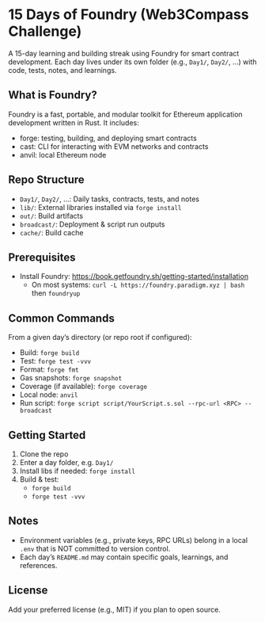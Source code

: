# 15 Days of Foundry (Web3Compass Challenge)

A 15-day learning and building streak using Foundry for smart contract development. Each day lives under its own folder (e.g., `Day1/`, `Day2/`, …) with code, tests, notes, and learnings.

## What is Foundry?
Foundry is a fast, portable, and modular toolkit for Ethereum application development written in Rust. It includes:
- forge: testing, building, and deploying smart contracts
- cast: CLI for interacting with EVM networks and contracts
- anvil: local Ethereum node

## Repo Structure
- `Day1/`, `Day2/`, …: Daily tasks, contracts, tests, and notes
- `lib/`: External libraries installed via `forge install`
- `out/`: Build artifacts
- `broadcast/`: Deployment & script run outputs
- `cache/`: Build cache

## Prerequisites
- Install Foundry: https://book.getfoundry.sh/getting-started/installation
  - On most systems: `curl -L https://foundry.paradigm.xyz | bash` then `foundryup`

## Common Commands
From a given day’s directory (or repo root if configured):
- Build: `forge build`
- Test: `forge test -vvv`
- Format: `forge fmt`
- Gas snapshots: `forge snapshot`
- Coverage (if available): `forge coverage`
- Local node: `anvil`
- Run script: `forge script script/YourScript.s.sol --rpc-url <RPC> --broadcast`

## Getting Started
1. Clone the repo
2. Enter a day folder, e.g. `Day1/`
3. Install libs if needed: `forge install`
4. Build & test:
   - `forge build`
   - `forge test -vvv`

## Notes
- Environment variables (e.g., private keys, RPC URLs) belong in a local `.env` that is NOT committed to version control.
- Each day’s `README.md` may contain specific goals, learnings, and references.

## License
Add your preferred license (e.g., MIT) if you plan to open source.
